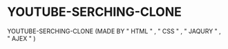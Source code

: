 # YOUTUBE-SERCHING-CLONE
YOUTUBE-SERCHING-CLONE (MADE BY " HTML " , " CSS " , " JAQURY " , " AJEX " )
